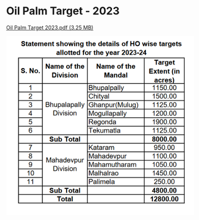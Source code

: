 # Oil Palm Target - 2023

[Oil Palm Target 2023.pdf (3.25 MB)](../files/cf103a06-0e1b-4037-b1a5-de2db015d8ca.pdf)   

  

![](../files/5770514b-3ee0-4cd5-afb6-42a128166217.png)